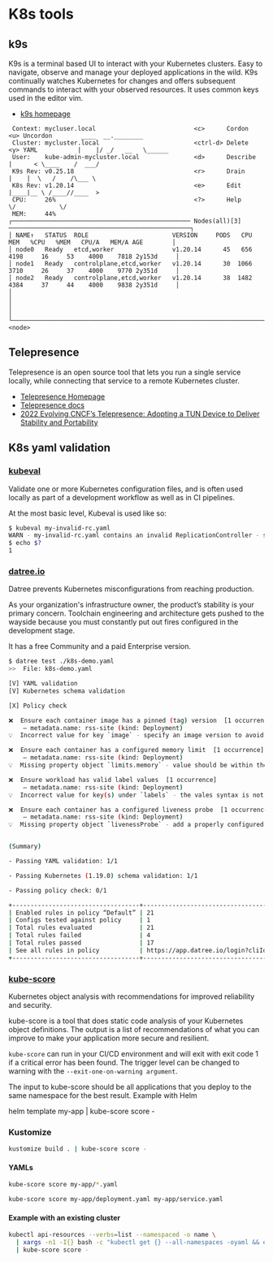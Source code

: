 # K8s tools 

## k9s

K9s is a terminal based UI to interact with your Kubernetes clusters. Easy to navigate, observe and manage your deployed applications in the wild. K9s continually watches Kubernetes for changes and offers subsequent commands to interact with your observed resources. It uses common keys used in the editor vim.

* [k9s homepage](https://k9scli.io/)

```
 Context: mycluser.local                           <c>      Cordon     <u> Uncordon        ____  __.________        
 Cluster: mycluster.local                          <ctrl-d> Delete     <y> YAML           |    |/ _/   __   \______ 
 User:    kube-admin-mycluster.local               <d>      Describe                      |      < \____    /  ___/ 
 K9s Rev: v0.25.18                                 <r>      Drain                         |    |  \   /    /\___ \  
 K8s Rev: v1.20.14                                 <e>      Edit                          |____|__ \ /____//____  > 
 CPU:     26%                                      <?>      Help                                  \/            \/  
 MEM:     44%                                                                                                       
┌───────────────────────────────────────────────── Nodes(all)[3] ──────────────────────────────────────────────────┐
│ NAME↑   STATUS  ROLE                       VERSION     PODS   CPU   MEM   %CPU   %MEM   CPU/A   MEM/A AGE        │
│ node0   Ready   etcd,worker                v1.20.14      45   656  4198     16     53    4000    7818 2y153d     │
│ node1   Ready   controlplane,etcd,worker   v1.20.14      30  1066  3710     26     37    4000    9770 2y351d     │
│ node2   Ready   controlplane,etcd,worker   v1.20.14      38  1482  4384     37     44    4000    9838 2y351d     │
│                                                                                                                  │
│                                                                                                                  │
└──────────────────────────────────────────────────────────────────────────────────────────────────────────────────┘
<node>
```

## Telepresence

Telepresence is an open source tool that lets you run a single service locally, while connecting that service to a remote Kubernetes cluster.

* [Telepresence Homepage](https://www.telepresence.io/)
* [Telepresence docs](https://www.telepresence.io/docs/latest/quick-start/)
* [2022 Evolving CNCF’s Telepresence: Adopting a TUN Device to Deliver Stability and Portability](https://thenewstack.io/evolving-cncfs-telepresence-adopting-a-tun-device-to-deliver-stability-and-portability/)

## K8s yaml validation

### [kubeval](https://www.kubeval.com/)

Validate one or more Kubernetes configuration files, and is often used locally as part of a development workflow as well as in CI pipelines.

At the most basic level, Kubeval is used like so:

```bash
$ kubeval my-invalid-rc.yaml
WARN - my-invalid-rc.yaml contains an invalid ReplicationController - spec.replicas: Invalid type. Expected: integer, given: string
$ echo $?
1
```

### [datree.io](https://hub.datree.io/)

Datree prevents Kubernetes misconfigurations from reaching production.

As your organization's infrastructure owner, the product’s stability is your primary concern. Toolchain engineering and architecture gets pushed to the wayside because you must constantly put out fires configured in the development stage.

It has a free Community and a paid Enterprise version.


```bash
$ datree test ./k8s-demo.yaml
>>  File: k8s-demo.yaml

[V] YAML validation
[V] Kubernetes schema validation

[X] Policy check

❌  Ensure each container image has a pinned (tag) version  [1 occurrence]
    — metadata.name: rss-site (kind: Deployment)
💡  Incorrect value for key `image` - specify an image version to avoid unpleasant "version surprises" in the future

❌  Ensure each container has a configured memory limit  [1 occurrence]
    — metadata.name: rss-site (kind: Deployment)
💡  Missing property object `limits.memory` - value should be within the accepted boundaries recommended by the organization

❌  Ensure workload has valid label values  [1 occurrence]
    — metadata.name: rss-site (kind: Deployment)
💡  Incorrect value for key(s) under `labels` - the vales syntax is not valid so the Kubernetes engine will not accept it

❌  Ensure each container has a configured liveness probe  [1 occurrence]
    — metadata.name: rss-site (kind: Deployment)
💡  Missing property object `livenessProbe` - add a properly configured livenessProbe to catch possible deadlocks


(Summary)

- Passing YAML validation: 1/1

- Passing Kubernetes (1.19.0) schema validation: 1/1

- Passing policy check: 0/1

+-----------------------------------+----------------------------------------------------------+
| Enabled rules in policy “Default” | 21                                                       |
| Configs tested against policy     | 1                                                        |
| Total rules evaluated             | 21                                                       |
| Total rules failed                | 4                                                        |
| Total rules passed                | 17                                                       |
| See all rules in policy           | https://app.datree.io/login?cliId=C2JWeCNE5G7cybebjhszFR |
+-----------------------------------+----------------------------------------------------------+
```

### [kube-score](https://kube-score.com/)

Kubernetes object analysis with recommendations for improved reliability and security.

kube-score is a tool that does static code analysis of your Kubernetes object definitions. The output is a list of recommendations of what you can improve to make your application more secure and resilient.


`kube-score` can run in your CI/CD environment and will exit with exit code 1 if a critical error has been found. The trigger level can be changed to warning with the `--exit-one-on-warning argument`.

The input to kube-score should be all applications that you deploy to the same namespace for the best result.
Example with Helm

helm template my-app | kube-score score -

### Kustomize

```bash
kustomize build . | kube-score score -
```

#### YAMLs

```bash
kube-score score my-app/*.yaml

kube-score score my-app/deployment.yaml my-app/service.yaml
```

#### Example with an existing cluster

```bash
kubectl api-resources --verbs=list --namespaced -o name \
  | xargs -n1 -I{} bash -c "kubectl get {} --all-namespaces -oyaml && echo ---" \
  | kube-score score -
```

